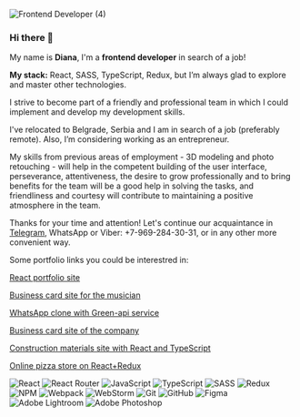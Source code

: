 ![Frontend Developer (4)](https://github.com/Diamata/Diamata/assets/103926548/d685ab64-9492-4902-9ac9-6bcbf05f534f)

### Hi there 👋

My name is **Diana**, I'm a **frontend developer** in search of a job! 

**My stack:** 
React, SASS, TypeScript, Redux, but I’m always glad to explore and master other technologies. 

I strive to become part of a friendly and professional team in which I could implement and develop my development skills. 

I've relocated to Belgrade, Serbia and I am in search of a  job (preferably remote). Also, I’m considering working as an entrepreneur.

My skills from previous areas of employment - 3D modeling and photo retouching - will help in the competent building of the user interface, perseverance, attentiveness, the desire to grow professionally and to bring benefits for the team will be a good help in solving the tasks, and friendliness and courtesy will contribute to maintaining a positive atmosphere in the team.

Thanks for your time and attention! 
Let's continue our acquaintance in [Telegram](https://t.me/Dianosaurum), WhatsApp or Viber: +7-969-284-30-31, or in any other more convenient way.

Some portfolio links you could be interestred in:

[React portfolio site](http://maliutina.com)

[Business card site for the musician](http://176.99.11.170:90)

[WhatsApp clone with Green-api service](http://176.99.11.170:92)

[Business card site of the company](http://176.99.11.170:89)

[Construction materials site with React and TypeScript](http://176.99.11.170:91)

[Online pizza store on React+Redux](http://176.99.11.170:88)


![React](https://img.shields.io/badge/react-%2320232a.svg?style=for-the-badge&logo=react&logoColor=%2361DAFB)
![React Router](https://img.shields.io/badge/React_Router-CA4245?style=for-the-badge&logo=react-router&logoColor=white)
![JavaScript](https://img.shields.io/badge/javascript-%23323330.svg?style=for-the-badge&logo=javascript&logoColor=%23F7DF1E)
![TypeScript](https://img.shields.io/badge/typescript-%23007ACC.svg?style=for-the-badge&logo=typescript&logoColor=white)
![SASS](https://img.shields.io/badge/SASS-hotpink.svg?style=for-the-badge&logo=SASS&logoColor=white)
![Redux](https://img.shields.io/badge/redux-%23593d88.svg?style=for-the-badge&logo=redux&logoColor=white)
![NPM](https://img.shields.io/badge/NPM-%23CB3837.svg?style=for-the-badge&logo=npm&logoColor=white)
![Webpack](https://img.shields.io/badge/webpack-%238DD6F9.svg?style=for-the-badge&logo=webpack&logoColor=black)
![WebStorm](https://img.shields.io/badge/webstorm-143?style=for-the-badge&logo=webstorm&logoColor=white&color=black)
![Git](https://img.shields.io/badge/git-%23F05033.svg?style=for-the-badge&logo=git&logoColor=white)
![GitHub](https://img.shields.io/badge/github-%23121011.svg?style=for-the-badge&logo=github&logoColor=white)
![Figma](https://img.shields.io/badge/figma-%23F24E1E.svg?style=for-the-badge&logo=figma&logoColor=white)
![Adobe Lightroom](https://img.shields.io/badge/Adobe%20Lightroom-31A8FF.svg?style=for-the-badge&logo=Adobe%20Lightroom&logoColor=white)
![Adobe Photoshop](https://img.shields.io/badge/adobe%20photoshop-%2331A8FF.svg?style=for-the-badge&logo=adobe%20photoshop&logoColor=white)

